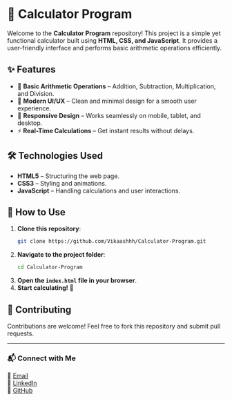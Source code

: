 # 🧮 Calculator Program

Welcome to the **Calculator Program** repository! This project is a simple yet functional calculator built using **HTML, CSS, and JavaScript**. It provides a user-friendly interface and performs basic arithmetic operations efficiently.

## ✨ Features

- 🔢 **Basic Arithmetic Operations** – Addition, Subtraction, Multiplication, and Division.
- 🎨 **Modern UI/UX** – Clean and minimal design for a smooth user experience.
- 📱 **Responsive Design** – Works seamlessly on mobile, tablet, and desktop.
- ⚡ **Real-Time Calculations** – Get instant results without delays.

## 🛠 Technologies Used

- **HTML5** – Structuring the web page.
- **CSS3** – Styling and animations.
- **JavaScript** – Handling calculations and user interactions.

## 🚀 How to Use

1. **Clone this repository**:
   ```sh
   git clone https://github.com/Vikaashhh/Calculator-Program.git
   ```
2. **Navigate to the project folder**:
   ```sh
   cd Calculator-Program
   ```
3. **Open the `index.html` file in your browser**.
4. **Start calculating! 🎉**



## 🤝 Contributing

Contributions are welcome! Feel free to fork this repository and submit pull requests.

---

### 📬 Connect with Me  

📩 [Email](mailto:vikashjoshi5438@gmail.com)  
🔗 [LinkedIn](https://www.linkedin.com/in/itaintvi/)  
🐙 [GitHub](https://github.com/Vikaashhh)  
